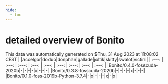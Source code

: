 ```yaml
---
hide:
  - toc
---
```


detailed overview of Bonito
===========================


This data was automatically generated on $Thu, 31 Aug 2023 at 11:08:02 CEST
| |accelgor|doduo|donphan|gallade|joltik|skitty|swalot|victini|
| :---: | :---: | :---: | :---: | :---: | :---: | :---: | :---: | :---: |
|Bonito/0.4.0-fosscuda-2020b|-|-|-|-|x|-|-|-|
|Bonito/0.3.8-fosscuda-2020b|-|-|-|-|x|-|-|-|
|Bonito/0.1.0-foss-2019b-Python-3.7.4|-|x|-|-|-|x|-|x|
